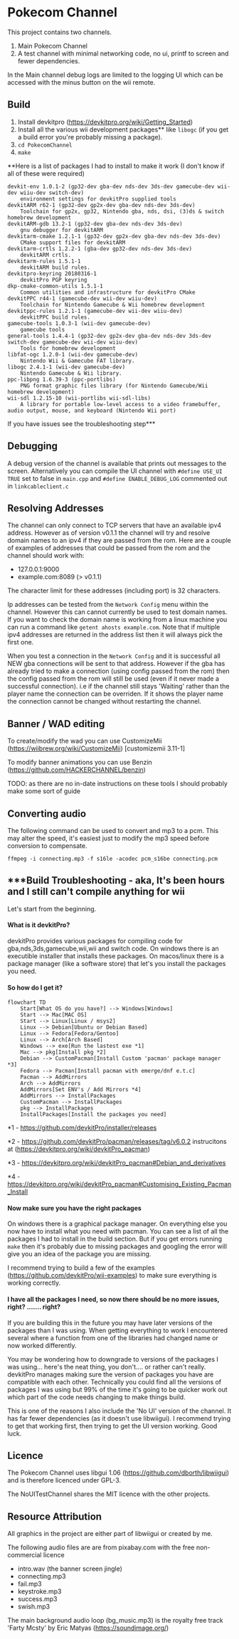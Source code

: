 # Pokecom Channel

This project contains two channels. 

1. Main Pokecom Channel
2. A test channel with minimal networking code, no ui, printf to screen and fewer dependencies. 

In the Main channel debug logs are limited to the logging UI which can be accessed with the minus button on the wii remote.

## Build

1. Install devkitpro (https://devkitpro.org/wiki/Getting_Started)
2. Install all the various wii development packages** like `libogc` (if you get a build error you're probably missing a package). 
3. `cd PokecomChannel`
4. `make`

**Here is a list of packages I had to install to make it work (I don't know if all of these were required)
```
devkit-env 1.0.1-2 (gp32-dev gba-dev nds-dev 3ds-dev gamecube-dev wii-dev wiiu-dev switch-dev)
    environment settings for devkitPro supplied tools
devkitARM r62-1 (gp32-dev gp2x-dev gba-dev nds-dev 3ds-dev)
    Toolchain for gp2x, gp32, Nintendo gba, nds, dsi, (3)ds & switch homebrew development
devkitARM-gdb 13.2-1 (gp32-dev gba-dev nds-dev 3ds-dev)
    gnu debugger for devkitARM
devkitarm-cmake 1.2.1-1 (gp32-dev gp2x-dev gba-dev nds-dev 3ds-dev)
    CMake support files for devkitARM
devkitarm-crtls 1.2.2-1 (gba-dev gp32-dev nds-dev 3ds-dev)
    devkitARM crtls.
devkitarm-rules 1.5.1-1
    devkitARM build rules.
devkitpro-keyring 20180316-1
    devkitPro PGP keyring
dkp-cmake-common-utils 1.5.1-1
    Common utilities and infrastructure for devkitPro CMake
devkitPPC r44-1 (gamecube-dev wii-dev wiiu-dev)
    Toolchain for Nintendo Gamecube & Wii homebrew development
devkitppc-rules 1.2.1-1 (gamecube-dev wii-dev wiiu-dev)
    devkitPPC build rules.
gamecube-tools 1.0.3-1 (wii-dev gamecube-dev)
    gamecube tools
general-tools 1.4.4-1 (gp32-dev gp2x-dev gba-dev nds-dev 3ds-dev switch-dev gamecube-dev wii-dev wiiu-dev)
    Tools for homebrew development
libfat-ogc 1.2.0-1 (wii-dev gamecube-dev)
    Nintendo Wii & Gamecube FAT library.
libogc 2.4.1-1 (wii-dev gamecube-dev)
    Nintendo Gamecube & Wii library.
ppc-libpng 1.6.39-3 (ppc-portlibs)
    PNG format graphic files library (for Nintendo Gamecube/Wii homebrew development)
wii-sdl 1.2.15-10 (wii-portlibs wii-sdl-libs)
    A library for portable low-level access to a video framebuffer, audio output, mouse, and keyboard (Nintendo Wii port)
```

If you have issues see the troubleshooting step***

## Debugging

A debug version of the channel is available that prints out messages to the screen. Alternatively you can compile the UI channel with `#define USE_UI TRUE` set to false in `main.cpp` and `#define ENABLE_DEBUG_LOG` commented out in `linkcableclient.c`

## Resolving Addresses

The channel can only connect to TCP servers that have an available ipv4 address. However as of version v0.1.1 the channel will try and resolve domain names to an ipv4 if they are passed from the rom. Here are a couple of examples of addresses that could be passed from the rom and the channel should work with:

- 127.0.0.1:9000
- example.com:8089 (> v0.1.1)

The character limit for these addresses (including port) is 32 characters. 

Ip addresses can be tested from the `Network Config` menu within the channel. However this can cannot currently be used to test domain names. If you want to check the domain name is working from a linux machine you can run a command like `getent ahosts example.com`. Note that if multiple ipv4 addresses are returned in the address list then it will always pick the first one.

When you test a connection in the `Network Config` and it is successful all NEW gba connections will be sent to that address. However if the gba has already tried to make a connection (using config passed from the rom) then the config passed from the rom will still be used (even if it never made a successful connection). i.e if the channel still stays 'Waiting' rather than the player name the connection can be overriden. If it shows the player name the connection cannot be changed without restarting the channel.

##  Banner / WAD editing

To create/modify the wad you can use CustomizeMii (https://wiibrew.org/wiki/CustomizeMii) [customizemii 3.11-1]

To modify banner animations you can use Benzin (https://github.com/HACKERCHANNEL/benzin)

TODO: as there are no in-date instructions on these tools I should probably make some sort of guide

## Converting audio

The following command can be used to convert and mp3 to a pcm. 
This may alter the speed, it's easiest just to modify the mp3 speed before conversion to compensate. 


`ffmpeg -i connecting.mp3 -f s16le -acodec pcm_s16be connecting.pcm`

## ***Build Troubleshooting - aka,  It's been hours and I still can't compile anything for wii

Let's start from the beginning. 

#### What is it devkitPro?

devkitPro provides various packages for compiling code for gba,nds,3ds,gamecube,wii,wii and switch code. On windows there is an executible installer that installs these packages. On macos/linux there is a package manager (like a software store) that let's you install the packages you need.

#### So how do I get it?

```mermaid
flowchart TD
    Start[What OS do you have?] --> Windows[Windows]
    Start --> Mac[MAC OS]
    Start --> Linux[Linux / msys2]
    Linux --> Debian[Ubuntu or Debian Based]
    Linux --> Fedora[Fedora/Gentoo]
    Linux --> Arch[Arch Based]
    Windows --> exe[Run the lastest exe *1]
    Mac --> pkg[Install pkg *2]
    Debian --> CustomPacman[Install Custom 'pacman' package manager *3]
    Fedora --> Pacman[Install pacman with emerge/dnf e.t.c]
    Pacman --> AddMirrors
    Arch --> AddMirrors
    AddMirrors[Set ENV's / Add Mirrors *4]
    AddMirrors --> InstallPackages 
    CustomPacman --> InstallPackages
    pkg --> InstallPackages
    InstallPackages[Install the packages you need]
```

*1 - https://github.com/devkitPro/installer/releases

*2 - https://github.com/devkitPro/pacman/releases/tag/v6.0.2 instrucitons at (https://devkitpro.org/wiki/devkitPro_pacman)

*3 - https://devkitpro.org/wiki/devkitPro_pacman#Debian_and_derivatives

*4 - https://devkitpro.org/wiki/devkitPro_pacman#Customising_Existing_Pacman_Install

#### Now make sure you have the right packages

On windows there is a graphical package manager. On everything else you now have to install what you need with pacman. You can see a list of all the packages I had to install in the build section. But if you get errors running `make` then it's probably due to missing packages and googling the error will give you an idea of the package you are missing.

I recommend trying to build a few of the examples (https://github.com/devkitPro/wii-examples) to make sure everything is working correctly. 

#### I have all the packages I need, so now there should be no more issues, right? ....... right?

If you are building this in the future you may have later versions of the packages than I was using. When getting everything to work I encountered several where a function from one of the libraries had changed name or now worked differently. 

You may be wondering how to downgrade to versions of the packages I was using... here's the neat thing, you don't.... or rather can't really. devkitPro manages making sure the version of packages you have are compatible with each other. Technically you could find all the versions of packages I was using but 99% of the time it's going to be quicker work out which part of the code needs changing to make things build. 

This is one of the reasons I also include the 'No UI' version of the channel. It has far fewer dependencies (as it doesn't use libwiigui). I recommend trying to get that working first, then trying to get the UI version working. Good luck. 

## Licence 

The Pokecom Channel uses libgui 1.06 (https://github.com/dborth/libwiigui) and is therefore licenced under GPL-3. 

The NoUITestChannel shares the MIT licence with the other projects.

## Resource Attribution

All graphics in the project are either part of libwiigui or created by me.

The following audio files are are from pixabay.com with the free non-commercial licence
- intro.wav (the banner screen jingle)
- connecting.mp3 
- fail.mp3
- keystroke.mp3
- success.mp3
- swish.mp3

The main background audio loop (bg_music.mp3) is the royalty free track 'Farty Mcsty' by Eric Matyas
(https://soundimage.org/)

